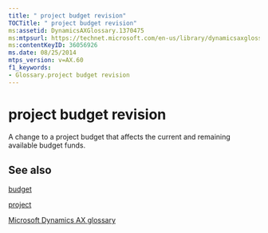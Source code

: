 ```yaml
---
title: " project budget revision"
TOCTitle: " project budget revision"
ms:assetid: DynamicsAXGlossary.1370475
ms:mtpsurl: https://technet.microsoft.com/en-us/library/dynamicsaxglossary.1370475(v=AX.60)
ms:contentKeyID: 36056926
ms.date: 08/25/2014
mtps_version: v=AX.60
f1_keywords:
- Glossary.project budget revision
---
```


# project budget revision

A change to a project budget that affects the current and remaining available budget funds.

## See also

[budget](budget.md)

[project](project.md)

[Microsoft Dynamics AX glossary](glossary/microsoft-dynamics-ax-glossary.md)

  



